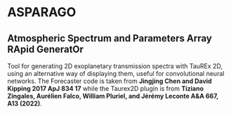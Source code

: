 # ASPARAGO
## Atmospheric Spectrum and Parameters Array RApid GeneratOr

Tool for generating 2D exoplanetary transmission spectra with TauREx 2D, using an alternative way of displaying them, useful for convolutional neural networks. The Forecaster code is taken from __Jingjing Chen and David Kipping 2017 ApJ 834 17__ while the Taurex2D plugin is from __Tiziano Zingales, Aurélien Falco, William Pluriel, and Jérémy Leconte A&A 667, A13 (2022)__.
